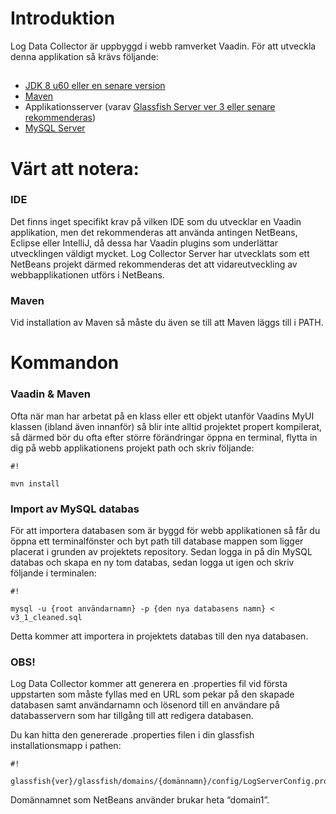 # Introduktion #
Log Data Collector är uppbyggd i webb ramverket Vaadin.
För att utveckla denna applikation så krävs följande:
##
* [JDK 8 u60 eller en senare version](http://www.oracle.com/technetwork/java/javase/downloads/index.html)
* [Maven](http://maven.apache.org/download.cgi)
* Applikationsserver (varav [Glassfish Server ver 3 eller senare rekommenderas](https://glassfish.java.net/download.html))
* [MySQL Server](http://dev.mysql.com/downloads/)
##

# Värt att notera: #
### IDE ###
Det finns inget specifikt krav på vilken IDE som du utvecklar en Vaadin applikation, men det rekommenderas att använda antingen NetBeans, Eclipse eller IntelliJ, då dessa har Vaadin plugins som underlättar utvecklingen väldigt mycket.
Log Collector Server har utvecklats som ett NetBeans projekt därmed rekommenderas det att vidareutveckling av webbapplikationen utförs i NetBeans.

### Maven ###
Vid installation av Maven så måste du även se till att Maven läggs till i PATH.

# Kommandon #
### Vaadin & Maven ###
Ofta när man har arbetat på en klass eller ett objekt utanför Vaadins MyUI klassen (ibland även innanför) så blir inte alltid projektet propert kompilerat, så därmed bör du ofta efter större förändringar öppna en terminal, flytta in dig på webb applikationens projekt path och skriv följande:

```
#!

mvn install

```

### Import av MySQL databas ###
För att importera databasen som är byggd för webb applikationen så får du öppna ett terminalfönster och byt path till database mappen som ligger placerat i grunden av projektets repository. Sedan logga in på din MySQL databas och skapa en ny tom databas, sedan logga ut igen och skriv följande i terminalen:

```
#!

mysql -u {root användarnamn} -p {den nya databasens namn} < v3_1_cleaned.sql
```

Detta kommer att importera in projektets databas till den nya databasen.

### OBS! ###
Log Data Collector kommer att generera en .properties fil vid första uppstarten som måste fyllas med en URL som pekar på den skapade databasen samt användarnamn och lösenord till en användare på databasservern som har tillgång till att redigera databasen.

Du kan hitta den genererade .properties filen i din glassfish installationsmapp i pathen:

```
#!

glassfish{ver}/glassfish/domains/{domännamn}/config/LogServerConfig.properties

```


Domännamnet som NetBeans använder brukar heta “domain1”.
